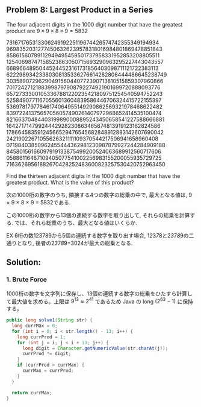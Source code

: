 ## Problem 8: Largest Product in a Series

The four adjacent digits in the $1000$ digit number that have the greatest product are $9 \times 9 \times 8 \times 9 = 5832$

73167176531330624919225119674426574742355349194934<br>
96983520312774506326239578318016984801869478851843<br>
85861560789112949495459501737958331952853208805511<br>
12540698747158523863050715693290963295227443043557<br>
66896648950445244523161731856403098711121722383113<br>
62229893423380308135336276614282806444486645238749<br>
30358907296290491560440772390713810515859307960866<br>
70172427121883998797908792274921901699720888093776<br>
65727333001053367881220235421809751254540594752243<br>
52584907711670556013604839586446706324415722155397<br>
53697817977846174064955149290862569321978468622482<br>
83972241375657056057490261407972968652414535100474<br>
82166370484403199890008895243450658541227588666881<br>
16427171479924442928230863465674813919123162824586<br>
17866458359124566529476545682848912883142607690042<br>
24219022671055626321111109370544217506941658960408<br>
07198403850962455444362981230987879927244284909188<br>
84580156166097919133875499200524063689912560717606<br>
05886116467109405077541002256983155200055935729725<br>
71636269561882670428252483600823257530420752963450<br>

Find the thirteen adjacent digits in the $1000$ digit number that have the greatest product. What is the value of this product?

次の1000桁の数字のうち, 隣接する4つの数字の総乗の中で, 最大となる値は, 9 × 9 × 8 × 9 = 5832である.

この1000桁の数字から13個の連続する数字を取り出して, それらの総乗を計算する. では、それら総乗のうち、最大となる値はいくらか.

EX 6桁の数123789から5個の連続する数字を取り出す場合, 1*2*3*7*8と2*3*7*8*9の二通りとなり, 後者の2*3*7*8*9=3024が最大の総乗となる.

## Solution:
### 1. Brute Force
1000桁の数字を文字列に保存し、13個の連続する数字の総乗をひたすら計算して最大値を求める。上限は $9^{13} \approx 2^{41}$ であるため Java の long $(2^{63} - 1)$ に保持する。

```java
public long solve1(String str) {
  long currMax = 0;
  for (int i = 0; i < str.length() - 13; i++) {
    long currProd = 1;
    for (int j = i; j < i + 13; j++) {
      long digit = Character.getNumericValue(str.charAt(j));
      currProd *= digit;
    }
    if (currProd > currMax) {
      currMax = currProd;
    }
  }

  return currMax;
}
```

